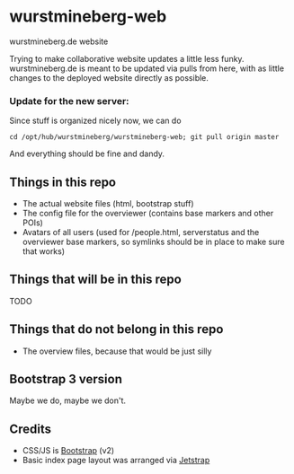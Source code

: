 wurstmineberg-web
=================

wurstmineberg.de website

Trying to make collaborative website updates a little less funky.
wurstmineberg.de is meant to be updated via pulls from here, with as little changes to the deployed website directly as possible.  

### Update for the new server:
Since stuff is organized nicely now, we can do

    cd /opt/hub/wurstmineberg/wurstmineberg-web; git pull origin master
    
And everything should be fine and dandy.

## Things in this repo
- The actual website files (html, bootstrap stuff)
- The config file for the overviewer (contains base markers and other POIs)
- Avatars of all users (used for /people.html, serverstatus and the overviewer base markers, so symlinks should be in place to make sure that works)

## Things that will be in this repo
TODO

## Things that do not belong in this repo
- The overview files, because that would be just silly
    

## Bootstrap 3 version

Maybe we do, maybe we don't.

## Credits

- CSS/JS is [Bootstrap](http://getbootstrap.com/) (v2)
- Basic index page layout was arranged via [Jetstrap](https://jetstrap.com/)